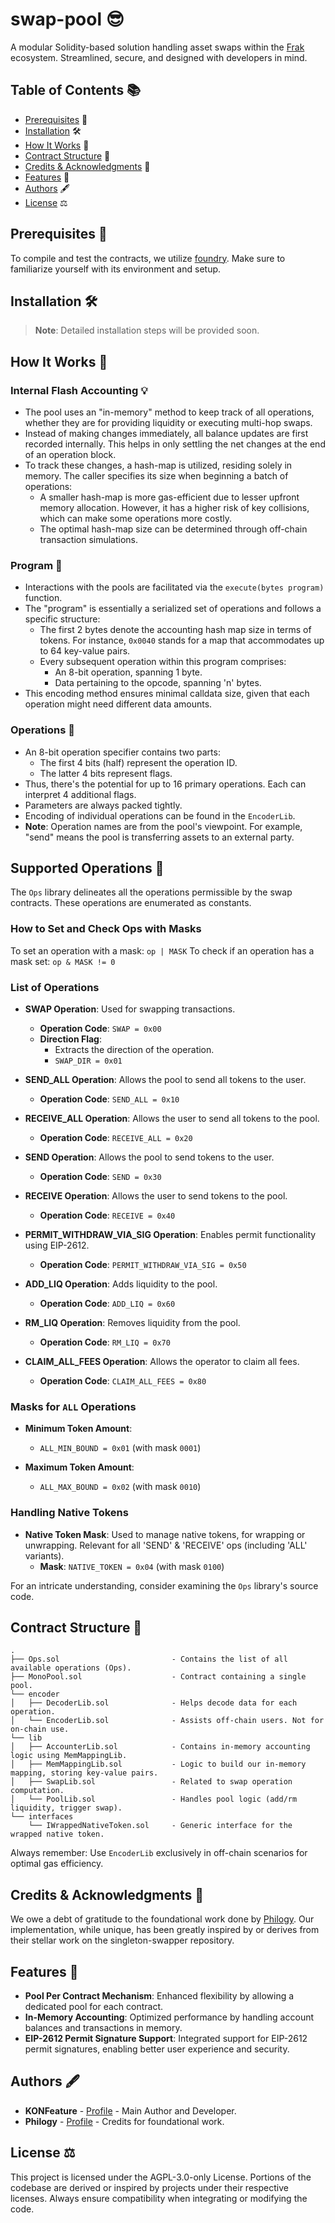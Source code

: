 # swap-pool 😎

A modular Solidity-based solution handling asset swaps within the [Frak](https://frak.id/) ecosystem. Streamlined, secure, and designed with developers in mind.

## Table of Contents 📚

- [Prerequisites](#prerequisites) 🔧
- [Installation](#installation) 🛠️
- [How It Works](#how-it-works) 🧠
- [Contract Structure](#contract-structure) 📜
- [Credits & Acknowledgments](#credits--acknowledgments) 👏
- [Features](#features) 🌟
- [Authors](#authors) 🖋️
- [License](#license) ⚖️

## Prerequisites 🔧

To compile and test the contracts, we utilize [foundry](https://github.com/foundry-rs/foundry). Make sure to familiarize yourself with its environment and setup.

## Installation 🛠️

> **Note**: Detailed installation steps will be provided soon.

## How It Works 🧠

### Internal Flash Accounting 💡

- The pool uses an "in-memory" method to keep track of all operations, whether they are for providing liquidity or executing multi-hop swaps.
- Instead of making changes immediately, all balance updates are first recorded internally. This helps in only settling the net changes at the end of an operation block.
- To track these changes, a hash-map is utilized, residing solely in memory. The caller specifies its size when beginning a batch of operations:
  - A smaller hash-map is more gas-efficient due to lesser upfront memory allocation. However, it has a higher risk of key collisions, which can make some operations more costly. 
  - The optimal hash-map size can be determined through off-chain transaction simulations.

### Program 📜

- Interactions with the pools are facilitated via the `execute(bytes program)` function.
- The "program" is essentially a serialized set of operations and follows a specific structure:
  - The first 2 bytes denote the accounting hash map size in terms of tokens. For instance, `0x0040` stands for a map that accommodates up to 64 key-value pairs.
  - Every subsequent operation within this program comprises:
    - An 8-bit operation, spanning 1 byte.
    - Data pertaining to the opcode, spanning 'n' bytes.
- This encoding method ensures minimal calldata size, given that each operation might need different data amounts.

### Operations 🔧

- An 8-bit operation specifier contains two parts:
  - The first 4 bits (half) represent the operation ID.
  - The latter 4 bits represent flags.
- Thus, there's the potential for up to 16 primary operations. Each can interpret 4 additional flags.
- Parameters are always packed tightly.
- Encoding of individual operations can be found in the `EncoderLib`.
- **Note**: Operation names are from the pool's viewpoint. For example, "send" means the pool is transferring assets to an external party.

## Supported Operations 🔧

The `Ops` library delineates all the operations permissible by the swap contracts. These operations are enumerated as constants. 

### How to Set and Check Ops with Masks

To set an operation with a mask: `op | MASK`
To check if an operation has a mask set: `op & MASK != 0`

### List of Operations

- **SWAP Operation**: Used for swapping transactions.
  - **Operation Code**: `SWAP = 0x00`
  - **Direction Flag**: 
    - Extracts the direction of the operation.
    - `SWAP_DIR = 0x01`
    
- **SEND_ALL Operation**: Allows the pool to send all tokens to the user.
  - **Operation Code**: `SEND_ALL = 0x10`

- **RECEIVE_ALL Operation**: Allows the user to send all tokens to the pool.
  - **Operation Code**: `RECEIVE_ALL = 0x20`

- **SEND Operation**: Allows the pool to send tokens to the user.
  - **Operation Code**: `SEND = 0x30`

- **RECEIVE Operation**: Allows the user to send tokens to the pool.
  - **Operation Code**: `RECEIVE = 0x40`

- **PERMIT_WITHDRAW_VIA_SIG Operation**: Enables permit functionality using EIP-2612.
  - **Operation Code**: `PERMIT_WITHDRAW_VIA_SIG = 0x50`

- **ADD_LIQ Operation**: Adds liquidity to the pool.
  - **Operation Code**: `ADD_LIQ = 0x60`

- **RM_LIQ Operation**: Removes liquidity from the pool.
  - **Operation Code**: `RM_LIQ = 0x70`

- **CLAIM_ALL_FEES Operation**: Allows the operator to claim all fees.
  - **Operation Code**: `CLAIM_ALL_FEES = 0x80`

### Masks for `ALL` Operations
- **Minimum Token Amount**:
  - `ALL_MIN_BOUND = 0x01` (with mask `0001`)
  
- **Maximum Token Amount**:
  - `ALL_MAX_BOUND = 0x02` (with mask `0010`)
  
### Handling Native Tokens
- **Native Token Mask**: Used to manage native tokens, for wrapping or unwrapping. Relevant for all 'SEND' & 'RECEIVE' ops (including 'ALL' variants).
  - **Mask**: `NATIVE_TOKEN = 0x04` (with mask `0100`)

For an intricate understanding, consider examining the `Ops` library's source code.


## Contract Structure 📜

```plaintext
.
├── Ops.sol                         - Contains the list of all available operations (Ops).
├── MonoPool.sol                    - Contract containing a single pool.
└── encoder
│   ├── DecoderLib.sol              - Helps decode data for each operation.
│   └── EncoderLib.sol              - Assists off-chain users. Not for on-chain use.
└── lib
│   ├── AccounterLib.sol            - Contains in-memory accounting logic using MemMappingLib.
│   ├── MemMappingLib.sol           - Logic to build our in-memory mapping, storing key-value pairs.
│   ├── SwapLib.sol                 - Related to swap operation computation.
│   └── PoolLib.sol                 - Handles pool logic (add/rm liquidity, trigger swap).
└── interfaces
    └── IWrappedNativeToken.sol     - Generic interface for the wrapped native token.
```

Always remember: Use `EncoderLib` exclusively in off-chain scenarios for optimal gas efficiency.

## Credits & Acknowledgments 👏

We owe a debt of gratitude to the foundational work done by [Philogy](https://github.com/Philogy/singleton-swapper). Our implementation, while unique, has been greatly inspired by or derives from their stellar work on the singleton-swapper repository.

## Features 🌟

- **Pool Per Contract Mechanism**: Enhanced flexibility by allowing a dedicated pool for each contract.
- **In-Memory Accounting**: Optimized performance by handling account balances and transactions in memory.
- **EIP-2612 Permit Signature Support**: Integrated support for EIP-2612 permit signatures, enabling better user experience and security.

## Authors 🖋️

- **KONFeature** - [Profile](https://github.com/KONFeature) - Main Author and Developer.
- **Philogy** - [Profile](https://github.com/Philogy/singleton-swapper) - Credits for foundational work.

## License ⚖️

This project is licensed under the AGPL-3.0-only License. Portions of the codebase are derived or inspired by projects under their respective licenses. Always ensure compatibility when integrating or modifying the code.

